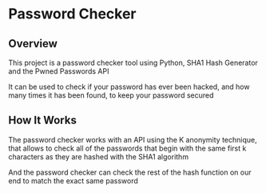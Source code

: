 # Password Checker

## Overview
This project is a password checker tool using Python, SHA1 Hash Generator and the Pwned Passwords API

It can be used to check if your password has ever been hacked, and how many times it has been found, to keep your password secured

## How It Works
The password checker works with an API using the K anonymity technique, that allows to check all of the passwords that begin with the same first k characters as they are hashed with the SHA1 algorithm

And the password checker can check the rest of the hash function on our end to match the exact same password